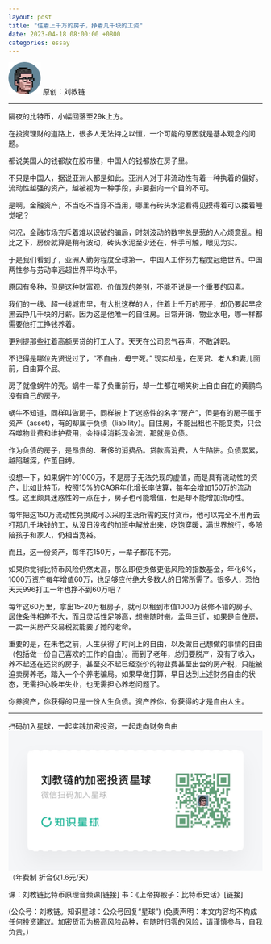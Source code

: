 ```yaml
---
layout: post
title: "住着上千万的房子，挣着几千块的工资"
date: 2023-04-18 08:00:00 +0800
categories: essay
---
```


![](/images/ordinal-1835811752116542.png)
原创：刘教链

* * *

隔夜的比特币，小幅回落至29k上方。

在投资理财的道路上，很多人无法持之以恒，一个可能的原因就是基本观念的问题。

都说美国人的钱都放在股市里，中国人的钱都放在房子里。

不只是中国人，据说亚洲人都是如此。亚洲人对于非流动性有着一种执着的偏好。流动性越强的资产，越被视为一种手段，非要指向一个目的不可。

是啊，金融资产，不当吃不当穿不当用，哪里有砖头水泥看得见摸得着可以搂着睡觉呢？

何况，金融市场充斥着难以识破的骗局，时刻波动的数字总是惹的人心烦意乱。相比之下，房价就算是稍有波动，砖头水泥至少还在，伸手可触，眼见为实。

于是我们看到了，亚洲人勤劳程度全球第一。中国人工作努力程度冠绝世界。中国两性参与劳动率远超世界平均水平。

原因有多种，但是这种财富观、价值观的差别，不能不说是一个重要的因素。

我们的一线、超一线城市里，有大批这样的人，住着上千万的房子，却仍要起早贪黑去挣几千块的月薪。因为这是他唯一的自住房。日常开销、物业水电，哪一样都需要他打工挣钱养着。

更别提那些扛着高额房贷的打工人了。天天在公司忍气吞声，不敢辞职。

不记得是哪位先贤说过了，“不自由，毋宁死。” 现实却是，在房贷、老人和妻儿面前，自由算个屁。

房子就像蜗牛的壳。蜗牛一辈子负重前行，却一生都在嘲笑树上自由自在的黄鹂鸟没有自己的房子。

蜗牛不知道，同样叫做房子，同样披上了迷惑性的名字“房产”，但是有的房子属于资产（asset），有的却属于负债（liability）。自住房，不能出租也不能变卖，只会吞噬物业费和维护费用，会持续消耗现金流，那就是负债。

作为负债的房子，是昂贵的、奢侈的消费品。贷款高消费，人生陷阱。负债累累，越陷越深，作茧自缚。

设想一下，如果蜗牛的1000万，不是房子无法兑现的虚值，而是具有流动性的资产，比如比特币。按照15%的CAGR年化增长率估算，每年会增加150万的流动性。这里颇具迷惑性的一点在于，房子也可能增值，但是却不能增加流动性。

每年把这150万流动性兑换成可以采购生活所需的支付货币，他可以完全不用再去打那几千块钱的工，从没日没夜的加班中解放出来，吃饱穿暖，满世界旅行，多陪陪孩子和家人，仍相当宽裕。

而且，这一份资产，每年花150万，一辈子都花不完。

如果你觉得比特币风险仍然太高，那么即便换做更低风险的指数基金，年化6%，1000万资产每年增值60万，也足够应付绝大多数人的日常所需了。很多人，恐怕天天996打工一年也挣不到60万吧？

每年这60万里，拿出15-20万租房子，就可以租到市值1000万装修不错的房子。居住条件相差不大，而且灵活性足够高，想搬随时搬。孟母三迁，如果是自住房，一卖一买房产交易税就能要了她的老命。

重要的是，在未老之前，人生获得了时间上的自由，以及做自己想做的事情的自由（包括做一份自己喜欢的工作的自由）。而到了老年，总归要脱产，没有了收入，养不起还在还贷的房子，甚至交不起已经涨价的物业费甚至出台的房产税，只能被迫卖房养老，踏入一个个养老骗局。如果早做打算，早日达到上述财务自由的状态，无需担心晚年失业，也无需担心养老问题了。

你养资产，你获得的只是一份人生负债。资产养你，你获得的才是自由人生。

* * *
扫码加入星球，一起实践加密投资，一起走向财务自由
![](/images/xq-poster.png)
（年费制 折合仅1.6元/天）

课：刘教链比特币原理音频课[链接]
书：《上帝掷骰子：比特币史话》[链接]

(公众号：刘教链。知识星球：公众号回复“星球”)
(免责声明：本文内容均不构成任何投资建议。加密货币为极高风险品种，有随时归零的风险，请谨慎参与，自我负责。)
